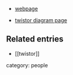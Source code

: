 
* [webpage](http://www.maths.ox.ac.uk/people/profiles/andrew.hodges)

* [twistor diagram page](http://www.twistordiagrams.org.uk)

## Related entries

* [[twistor]]

category: people
